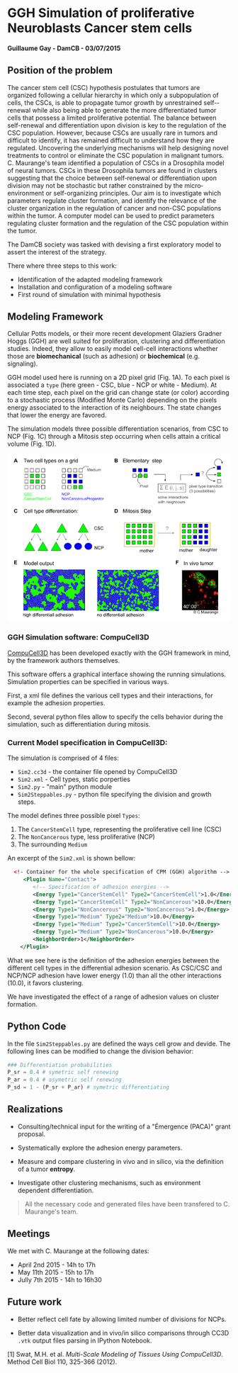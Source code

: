 # GGH Simulation of proliferative Neuroblasts Cancer stem cells

#### Guillaume Gay - DamCB - 03/07/2015


## Position of the problem

The cancer stem cell (CSC) hypothesis postulates that tumors are organized
following a cellular hierarchy in which only a subpopulation of cells, the CSCs,
is able to propagate tumor growth by unrestrained self-­‐renewal while also
being able to   generate the more differentiated tumor cells that possess a
limited proliferative potential. The balance between self-­renewal and
differentiation upon division is key to the regulation of the CSC population.
However, because CSCs are usually rare in tumors and difficult to identify, it
has remained difficult to understand how they are regulated. Uncovering the
underlying mechanisms will help designing novel treatments to control or
eliminate the CSC population in malignant tumors. C. Maurange's team identified
a population of CSCs in a Drosophila model of neural tumors. CSCs in these
Drosophila tumors are found in clusters suggesting that the choice between
self‐renewal or differentiation upon division may not be stochastic but rather
constrained by the micro­‐environment or self-­organizing principles. Our aim is
to investigate which parameters regulate cluster formation, and identify the
relevance of the cluster organization in the regulation of cancer and non-­CSC
populations within the tumor. A computer model can be used to predict parameters
regulating cluster formation and the regulation of the CSC population within the
tumor.

The DamCB society was tasked with devising a first exploratory model to assert
the interest of the strategy.

There where three steps to this work:

* Identification of the adapted modeling framework
* Installation and configuration of a modeling software
* First round of simulation with minimal hypothesis

## Modeling Framework


Cellular Potts models, or their more recent development Glaziers Gradner Hoggs
(GGH) are well suited for proliferation, clustering and differentiation studies.
Indeed, they allow to easily model cell-cell interactions whether those are
**biomechanical** (such as adhesion) or **biochemical** (e.g. signaling).

GGH model used here is running on a 2D pixel grid (Fig. 1A). To each pixel is
associated a `type` (here green - CSC, blue - NCP or white - Medium). At each
time step, each pixel on the grid can change state (or color) according to a
stochastic process (Modified Monte Carlo) depending on the pixels energy
associated to the interaction of its neighbours. The state changes that lower the energy are favored.

The simulation models three possible differentiation scenarios, from CSC to NCP (Fig. 1C) through a Mitosis step occurring when cells attain a critical volume (Fig. 1D).

![Summary of the modeling method and first results ](../images/figure1.png)


### GGH Simulation software: CompuCell3D

[CompuCell3D](http://compucell3d.org) has been developed exactly with the GGH
framework in mind, by the framework authors themselves.

This software offers a graphical interface showing the running simulations.
Simulation properties can be specified in various ways.

First, a xml file defines the various cell types and their interactions, for example the adhesion properties.

Second, several python files allow to specify the cells behavior during the simulation, such as differentiation during mitosis.



### Current Model specification in CompuCell3D:

The simulation is comprised of 4 files:

* `Sim2.cc3d` - the container file opened by CompuCell3D
* `Sim2.xml` - Cell types, static porperties
* `Sim2.py` - "main" python module
* `Sim2Steppables.py` - python file specifying the division and growth steps.

The model defines three possible pixel `Types`:

1. The `CancerStemCell` type, representing the proliferative cell line (CSC)
2. The `NonCancerous` type, less proliferative (NCP)
3. The surrounding `Medium`

An excerpt of the `Sim2.xml` is shown bellow:

```xml
  <!- Container for the whole specification of CPM (GGH) algorithm -->
     <Plugin Name="Contact">
        <!-- Specification of adhesion energies -->
        <Energy Type1="CancerStemCell" Type2="CancerStemCell">1.0</Energy>
        <Energy Type1="CancerStemCell" Type2="NonCancerous">10.0</Energy>
        <Energy Type1="NonCancerous" Type2="NonCancerous">1.0</Energy>
        <Energy Type1="Medium" Type2="Medium">10.0</Energy>
        <Energy Type1="Medium" Type2="CancerStemCell">10.0</Energy>
        <Energy Type1="Medium" Type2="NonCancerous">10.0</Energy>
        <NeighborOrder>1</NeighborOrder>
    </Plugin>
```

What we see here is the definition of the adhesion energies between the
different cell types in the differential adhesion scenario. As CSC/CSC and
NCP/NCP adhesion have lower energy (1.0) than all the other interactions (10.0),
it favors clustering.

We have investigated the effect of a range of adhesion values on cluster
formation.


## Python Code

In the file `Sim2Steppables.py` are defined the ways cell grow and devide. The
following lines can be modified to change the division behavior:

```python
### Differentiation probabilities
P_sr = 0.4 # symetric self renewing
P_ar = 0.4 # asymetric self renewing
P_sd = 1 - (P_sr + P_ar) # symetric differentiating
```

## Realizations

* Consulting/technical input for the writing of a "Émergence (PACA)" grant
  proposal.

* Systematically explore the adhesion energy parameters.

* Measure and compare clustering in vivo and in silico, via the definition
  of a tumor **entropy**.

* Investigate other clustering mechanisms, such as environment dependent
  differentiation.

> All the necessary code and generated files have been transfered to C. Maurange's
team.

## Meetings

We met with C. Maurange at the following dates:

- April 2nd 2015 - 14h to 17h
- May 11th 2015 - 15h to 17h
- Jully 7th 2015 - 14h to 16h30

## Future work

* Better reflect cell fate by allowing limited number of divisions for NCPs.

* Better data visualization and in vivo/in silico comparisons through CC3D
  `.vtk` output files parsing in IPython Notebook.


[1] Swat, M.H. et al. _Multi-Scale Modeling of Tissues Using CompuCell3D_.
Method Cell Biol 110, 325-366 (2012).
